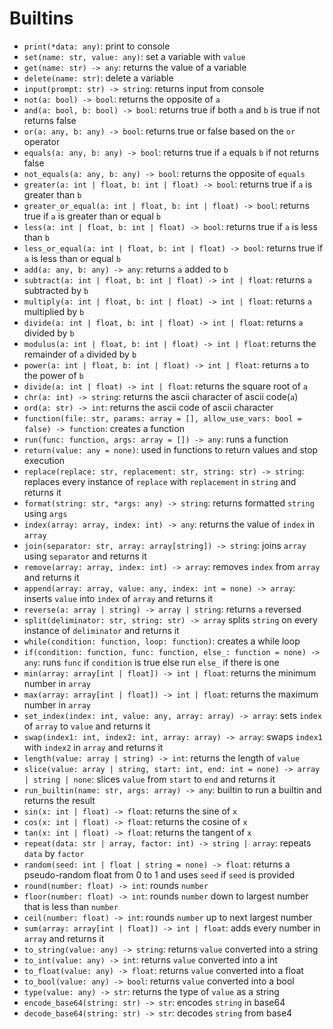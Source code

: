 # Builtins
- `print(*data: any)`: print to console
- `set(name: str, value: any)`: set a variable with `value`
- `get(name: str) -> any`: returns the value of a variable
- `delete(name: str)`: delete a variable
- `input(prompt: str) -> string`: returns input from console
- `not(a: bool) -> bool`: returns the opposite of `a`
- `and(a: bool, b: bool) -> bool`: returns true if both `a` and `b` is true if not returns false
- `or(a: any, b: any) -> bool`: returns true or false based on the `or` operator
- `equals(a: any, b: any) -> bool`: returns true if `a` equals `b` if not returns false
- `not_equals(a: any, b: any) -> bool`: returns the opposite of `equals`
- `greater(a: int | float, b: int | float) -> bool`: returns true if `a` is greater than `b`
- `greater_or_equal(a: int | float, b: int | float) -> bool`: returns true if `a` is greater than or equal `b`
- `less(a: int | float, b: int | float) -> bool`: returns true if `a` is less than `b`
- `less_or_equal(a: int | float, b: int | float) -> bool`: returns true if `a` is less than or equal `b`
- `add(a: any, b: any) -> any`: returns `a` added to `b`
- `subtract(a: int | float, b: int | float) -> int | float`: returns `a` subtracted by `b`
- `multiply(a: int | float, b: int | float) -> int | float`: returns `a` multiplied by `b`
- `divide(a: int | float, b: int | float) -> int | float`: returns `a` divided by `b`
- `modulus(a: int | float, b: int | float) -> int | float`: returns the remainder of `a` divided by `b`
- `power(a: int | float, b: int | float) -> int | float`: returns `a` to the power of `b`
- `divide(a: int | float) -> int | float`: returns the square root of `a`
- `chr(a: int) -> string`: returns the ascii character of ascii code(`a`)
- `ord(a: str) -> int`: returns the ascii code of ascii character
- `function(file: str, params: array = [], allow_use_vars: bool = false) -> function`: creates a function
- `run(func: function, args: array = []) -> any`: runs a function
- `return(value: any = none)`: used in functions to return values and stop execution
- `replace(replace: str, replacement: str, string: str) -> string`: replaces every instance of `replace` with `replacement` in `string` and returns it
- `format(string: str, *args: any) -> string`: returns formatted `string` using `args`
- `index(array: array, index: int) -> any`: returns the value of `index` in `array`
- `join(separator: str, array: array[string]) -> string`: joins `array` using `separator` and returns it
- `remove(array: array, index: int) -> array`: removes `index` from `array` and returns it
- `append(array: array, value: any, index: int = none) -> array`: inserts `value` into `index` of `array` and returns it
- `reverse(a: array | string) -> array | string`: returns `a` reversed
- `split(deliminator: str, string: str) -> array` splits `string` on every instance of `deliminator` and returns it
- `while(condition: function, loop: function)`: creates a while loop
- `if(condition: function, func: function, else_: function = none) -> any`: runs `func` if `condition` is true else run `else_` if there is one
- `min(array: array[int | float]) -> int | float`: returns the minimum number in `array`
- `max(array: array[int | float]) -> int | float`: returns the maximum number in `array`
- `set_index(index: int, value: any, array: array) -> array`: sets `index` of `array` to `value` and returns it
- `swap(index1: int, index2: int, array: array) -> array`: swaps `index1` with `index2` in `array` and returns it
- `length(value: array | string) -> int`: returns the length of `value`
- `slice(value: array | string, start: int, end: int = none) -> array | string | none`: slices `value` from `start` to `end` and returns it
- `run_builtin(name: str, args: array) -> any`: builtin to run a builtin and returns the result
- `sin(x: int | float) -> float`: returns the sine of `x`
- `cos(x: int | float) -> float`: returns the cosine of `x`
- `tan(x: int | float) -> float`: returns the tangent of `x`
- `repeat(data: str | array, factor: int) -> string | array`: repeats `data` by `factor`
- `random(seed: int | float | string = none) -> float`: returns a pseudo-random float from 0 to 1 and uses `seed` if `seed` is provided
- `round(number: float) -> int`: rounds `number`
- `floor(number: float) -> int`: rounds `number` down to largest number that is less than `number`
- `ceil(number: float) -> int`: rounds `number` up to next largest number
- `sum(array: array[int | float]) -> int | float`: adds every number in `array` and returns it
- `to_string(value: any) -> string`: returns `value` converted into a string
- `to_int(value: any) -> int`: returns `value` converted into a int
- `to_float(value: any) -> float`: returns `value` converted into a float
- `to_bool(value: any) -> bool`: returns `value` converted into a bool
- `type(value: any) -> str`: returns the type of `value` as a string
- `encode_base64(string: str) -> str`: encodes `string` in base64
- `decode_base64(string: str) -> str`: decodes `string` from base4 